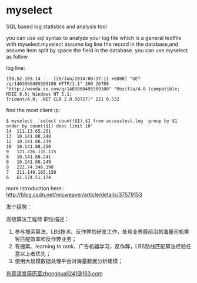myselect
========

SQL based log statistics and analysis tool



you can use sql syntax to  analyze your log file which is a general textfile with myselect.myselect assume  log line the 
record in the database,and assume item split by space the field in the database. you can use myselect as follow


log line:

    198.52.103.14 - - [29/Jun/2014:00:17:11 +0800] "GET /q/1403060495509100 HTTP/1.1" 200 26788   
    "http://wenda.so.com/q/1403060495509100" "Mozilla/4.0 (compatible; MSIE 8.0; Windows NT 5.1;
    Trident/4.0; .NET CLR 2.0.50727)" 221 0.532             
                 
                 

find the most client ip:

    $ myselect  'select count($1),$1 from accesstest.log  group by $1 order by count($1) desc limit 10'
    14	111.13.65.251
    13	10.141.88.248
    12	10.141.88.239
    10	10.141.88.250
    9	121.226.135.115
    8	10.141.88.241
    8	10.141.88.249
    8	222.74.246.190
    7	211.149.165.150
    6	61.174.51.174



more introduction here : http://blog.csdn.net/micweaver/article/details/37579153



发个招聘：

高级算法工程师
职位描述：
1. 参与搜索算法、LBS技术、反作弊的研发工作，处理业界最前沿的海量司机乘客匹配效率和反作弊业务；
2. 有搜索、learning to rank、广告机器学习，反作弊，LBS路线匹配算法经验任意以上者优先；
3. 使用大规模数据处理平台对海量数据分析建模；

有意请发简历至zhonghuali241@163.com

